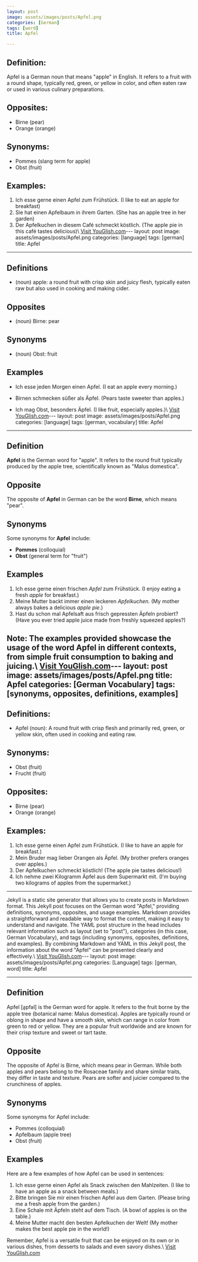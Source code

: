 ```yaml
---
layout: post
image: assets/images/posts/Apfel.png
categories: [German]
tags: [word]
title: Apfel

---
```


## Definition:

Apfel is a German noun that means "apple" in English. It refers to a fruit with a round shape, typically red, green, or yellow in color, and often eaten raw or used in various culinary preparations.

## Opposites:

- Birne (pear)
- Orange (orange)

## Synonyms:

- Pommes (slang term for apple)
- Obst (fruit)

## Examples:

1. Ich esse gerne einen Apfel zum Frühstück. (I like to eat an apple for breakfast)
2. Sie hat einen Apfelbaum in ihrem Garten. (She has an apple tree in her garden)
3. Der Apfelkuchen in diesem Café schmeckt köstlich. (The apple pie in this café tastes delicious)\ <a id="yg-widget-0" class="youglish-widget" data-query="Apfel" data-lang="german" data-components="8412" data-auto-start="0" data-bkg-color="theme_light" data-title="How%20to%20pronounce%20Apfel%20in%20German"  rel="nofollow" href="https://youglish.com">Visit YouGlish.com</a><script async src="https://youglish.com/public/emb/widget.js" charset="utf-8"></script>---
layout: post
image: assets/images/posts/Apfel.png
categories: [language]
tags: [german]
title: Apfel

---

## Definitions

- (noun) apple: a round fruit with crisp skin and juicy flesh, typically eaten raw but also used in cooking and making cider.

## Opposites

- (noun) Birne: pear

## Synonyms

- (noun) Obst: fruit

## Examples

- Ich esse jeden Morgen einen Apfel.
   (I eat an apple every morning.)

- Birnen schmecken süßer als Äpfel.
   (Pears taste sweeter than apples.)

- Ich mag Obst, besonders Äpfel.
   (I like fruit, especially apples.)\ <a id="yg-widget-0" class="youglish-widget" data-query="Apfel" data-lang="german" data-components="8412" data-auto-start="0" data-bkg-color="theme_light" data-title="How%20to%20pronounce%20Apfel%20in%20German"  rel="nofollow" href="https://youglish.com">Visit YouGlish.com</a><script async src="https://youglish.com/public/emb/widget.js" charset="utf-8"></script>---
layout: post
image: assets/images/posts/Apfel.png
categories: [language]
tags: [german, vocabulary]
title: Apfel
---

## Definition
**Apfel** is the German word for "apple". It refers to the round fruit typically produced by the apple tree, scientifically known as "Malus domestica".

## Opposite
The opposite of **Apfel** in German can be the word **Birne**, which means "pear".

## Synonyms
Some synonyms for **Apfel** include:
- **Pommes** (colloquial)
- **Obst** (general term for "fruit")

## Examples
1. Ich esse gerne einen frischen *Apfel* zum Frühstück. (I enjoy eating a fresh *apple* for breakfast.)
2. Meine Mutter backt immer einen leckeren *Apfelkuchen*. (My mother always bakes a delicious *apple pie*.)
3. Hast du schon mal Apfelsaft aus frisch gepressten Äpfeln probiert? (Have you ever tried apple juice made from freshly squeezed apples?)

Note: The examples provided showcase the usage of the word **Apfel** in different contexts, from simple fruit consumption to baking and juicing.\ <a id="yg-widget-0" class="youglish-widget" data-query="Apfel" data-lang="german" data-components="8412" data-auto-start="0" data-bkg-color="theme_light" data-title="How%20to%20pronounce%20Apfel%20in%20German"  rel="nofollow" href="https://youglish.com">Visit YouGlish.com</a><script async src="https://youglish.com/public/emb/widget.js" charset="utf-8"></script>---
layout: post
image: assets/images/posts/Apfel.png
title: Apfel
categories: [German Vocabulary]
tags: [synonyms, opposites, definitions, examples]
---

## Definitions:

- Apfel (noun): A round fruit with crisp flesh and primarily red, green, or yellow skin, often used in cooking and eating raw. 

## Synonyms:

- Obst (fruit)
- Frucht (fruit)

## Opposites:

- Birne (pear)
- Orange (orange)

## Examples:

1. Ich esse gerne einen Apfel zum Frühstück. (I like to have an apple for breakfast.)
2. Mein Bruder mag lieber Orangen als Äpfel. (My brother prefers oranges over apples.)
3. Der Apfelkuchen schmeckt köstlich! (The apple pie tastes delicious!)
4. Ich nehme zwei Kilogramm Äpfel aus dem Supermarkt mit. (I'm buying two kilograms of apples from the supermarket.)

---

Jekyll is a static site generator that allows you to create posts in Markdown format. This Jekyll post focuses on the German word "Apfel," providing definitions, synonyms, opposites, and usage examples. Markdown provides a straightforward and readable way to format the content, making it easy to understand and navigate. The YAML post structure in the head includes relevant information such as layout (set to "post"), categories (in this case, German Vocabulary), and tags (including synonyms, opposites, definitions, and examples). By combining Markdown and YAML in this Jekyll post, the information about the word "Apfel" can be presented clearly and effectively.\ <a id="yg-widget-0" class="youglish-widget" data-query="Apfel" data-lang="german" data-components="8412" data-auto-start="0" data-bkg-color="theme_light" data-title="How%20to%20pronounce%20Apfel%20in%20German"  rel="nofollow" href="https://youglish.com">Visit YouGlish.com</a><script async src="https://youglish.com/public/emb/widget.js" charset="utf-8"></script>---
layout: post
image: assets/images/posts/Apfel.png
categories: [Language]
tags: [german, word]
title: Apfel

---

## Definition
Apfel [a̟pfəl] is the German word for apple. It refers to the fruit borne by the apple tree (botanical name: Malus domestica). Apples are typically round or oblong in shape and have a smooth skin, which can range in color from green to red or yellow. They are a popular fruit worldwide and are known for their crisp texture and sweet or tart taste.

## Opposite
The opposite of Apfel is Birne, which means pear in German. While both apples and pears belong to the Rosaceae family and share similar traits, they differ in taste and texture. Pears are softer and juicier compared to the crunchiness of apples.

## Synonyms
Some synonyms for Apfel include:

- Pommes (colloquial)
- Apfelbaum (apple tree)
- Obst (fruit)

## Examples
Here are a few examples of how Apfel can be used in sentences:

1. Ich esse gerne einen Apfel als Snack zwischen den Mahlzeiten. (I like to have an apple as a snack between meals.)
2. Bitte bringen Sie mir einen frischen Apfel aus dem Garten. (Please bring me a fresh apple from the garden.)
3. Eine Schale mit Äpfeln steht auf dem Tisch. (A bowl of apples is on the table.)
4. Meine Mutter macht den besten Apfelkuchen der Welt! (My mother makes the best apple pie in the world!)

Remember, Apfel is a versatile fruit that can be enjoyed on its own or in various dishes, from desserts to salads and even savory dishes.\ <a id="yg-widget-0" class="youglish-widget" data-query="Apfel" data-lang="german" data-components="8412" data-auto-start="0" data-bkg-color="theme_light" data-title="How%20to%20pronounce%20Apfel%20in%20German"  rel="nofollow" href="https://youglish.com">Visit YouGlish.com</a><script async src="https://youglish.com/public/emb/widget.js" charset="utf-8"></script>